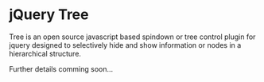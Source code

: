 jQuery Tree
====

Tree is an open source javascript based spindown or tree control plugin for jquery designed to selectively hide and show information or nodes in a hierarchical structure.

Further details comming soon...
